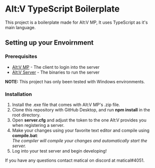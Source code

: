 # Alt:V TypeScript Boilerplate
This project is a boilerplate made for Alt:V MP, It uses TypeScript as it's main language.

## Setting up your Envoirnment

### Prerequisites

* [Alt:V MP](https://cdn.altv.mp/launcher/altv.zip) - The client to login into the server
* [Alt:V Server](https://altv.mp/#/downloads) - The binaries to run the server

**NOTE:** This project has only been tested with Windows environments.

### Installation
1. Install the .exe file that comes with Alt:V MP's .zip file.
2. Clone this repository with GitHub Desktop, and run **npm install** in the root directory.
3. Open **server.cfg** and adjust the token to the one Alt:V provides you when registering a server.
3. Make your changes using your favorite text editor and compile using **compile.bat**:  
*The compiler will compile your changes and automatically start the server.*
4. Log into your test server and begin developing!

If you have any questions contact matical on discord at matical#4051.
